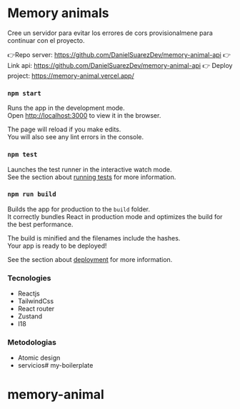 # Memory animals

Cree un servidor para evitar los errores de cors provisionalmene para continuar con el proyecto.

👉Repo server: https://github.com/DanielSuarezDev/memory-animal-api
👉 Link api: https://github.com/DanielSuarezDev/memory-animal-api
👉 Deploy project: https://memory-animal.vercel.app/

### `npm start`

Runs the app in the development mode.\
Open [http://localhost:3000](http://localhost:3000) to view it in the browser.

The page will reload if you make edits.\
You will also see any lint errors in the console.

### `npm test`

Launches the test runner in the interactive watch mode.\
See the section about [running tests](https://facebook.github.io/create-react-app/docs/running-tests) for more information.

### `npm run build`

Builds the app for production to the `build` folder.\
It correctly bundles React in production mode and optimizes the build for the best performance.

The build is minified and the filenames include the hashes.\
Your app is ready to be deployed!

See the section about [deployment](https://facebook.github.io/create-react-app/docs/deployment) for more information.

### Tecnologies

- Reactjs
- TailwindCss
- React router
- Zustand
- I18


### Metodologias

- Atomic design
- servicios# my-boilerplate
# memory-animal
